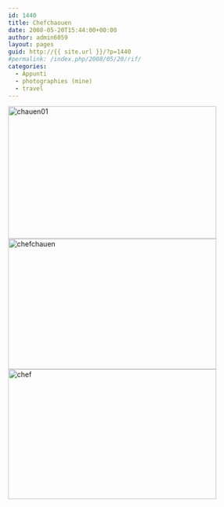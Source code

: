 ```yaml
---
id: 1440
title: Chefchaouen
date: 2008-05-20T15:44:00+00:00
author: admin6059
layout: pages
guid: http://{{ site.url }}/?p=1440
#permalink: /index.php/2008/05/20/rif/
categories:
  - Appunti
  - photographies (mine)
  - travel
---
```

<img class="aligncenter wp-image-3958" src="{{ site.url }}/images/uploads/2008/04/chauen01.jpg" alt="chauen01" width="425" height="270" srcset="{{ site.url }}/images/uploads/2008/04/chauen01.jpg 650w, {{ site.url }}/images/uploads/2008/04/chauen01-300x191.jpg 300w" sizes="(max-width: 425px) 100vw, 425px" />

<img class="aligncenter size-full wp-image-3547" src="{{ site.url }}/images/uploads/2008/05/chefchauen.jpg" alt="chefchauen" width="425" height="266" srcset="{{ site.url }}/images/uploads/2008/05/chefchauen.jpg 425w, {{ site.url }}/images/uploads/2008/05/chefchauen-300x188.jpg 300w" sizes="(max-width: 425px) 100vw, 425px" />

<img class="aligncenter size-full wp-image-3548" src="{{ site.url }}/images/uploads/2008/05/chef.jpg" alt="chef" width="425" height="265" srcset="{{ site.url }}/images/uploads/2008/05/chef.jpg 425w, {{ site.url }}/images/uploads/2008/05/chef-300x187.jpg 300w" sizes="(max-width: 425px) 100vw, 425px" />